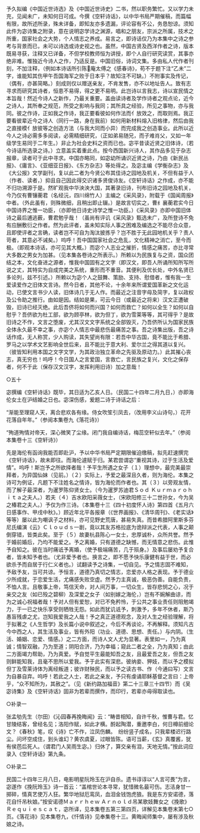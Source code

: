 <!-- { "loadSidebar": true } -->
予久拟编《中国近世诗选》及《中国近世诗史》二书，然以职务繁忙。又以学力未充，见闻未广，未知何日可成。今撰《空轩诗话》，以中华书局严期催稿，而篇幅有限，故所述所录，殊未详备，即知友亦多遗漏，评论容有不公，务恳恕谅。须知此件为宓诗集之附录，意在说明宓学诗之渊源，唱和之朋友，宗派之所属，技术之所重，国家社会之大势，个人情志之养成。易言之，即诗话仅乃为本集中之诗之参考与背景而已，未可以诗选或诗史视之也。虽然，中国古贤及西洋作者之诗，版本既易寻获，注释又已详备，不但学校教师恒为讲授，即个人自行研究读赏，其事亦绝非难。惟独近今诗人之作，乃适反是。中国旧俗，诗词文集。多由私人代作者刊刻，不加注释，（例如本诗话所引陈庵太傅之《感春诗》，苟不于题下注“乙未”二字，谁能知其伤甲午吾国海军之败于日本乎？故知注不可缺。）不附事实及传记，（偶有，亦甚简略。）刻成则仅以赠送亲友，不肯发售，亦不以地址告人。致有志寻求而研究其诗者，恒患不易得，得之更不易明。此岂诗以言我志，诗以宣民情之本旨哉！然近今诗人之新作，乃最关重要。盖由读诗者及学作诗者之观点论，近今之诗人，其所奉之规范，所受之影响与我同；其所具之经验，所见之事物，亦与我同。彼之作诗，正如我之作诗，我正要看彼如何作法而亻放效之，而取则焉。我正要看彼辈近今之诗人（同行一路，身在我前）如何用新材料熔入旧格律，然后由我之直接模亻放彼等之创造方法（与我大同而小异）而完成我之创造事业。此所以近今人之诗必需多多阅读，必需精细研究，（正如弟易随兄，而子难肖父，又如一年级学生易同于二年生。）非止为社会史料之资而已也。宓平昔读近贤之旧体诗，（若今诗话所选录之诗。）立意盖实着重此点。按今西国新兴诗人，其作品多见于杂志报章，读者可于此中寻求。中国亦略同，如宓幼所诵识近贤之诗，乃由《新民丛报》、《庸言》、《亚细亚日报》、《东方杂志》等处得之。及宓主编《学衡杂志》及《大公报》文学副刊，复以此二者为今贤公布其佳诗之园地及机关，不但有益于人（作者、读者，）抑且自己因此得交识诸多贤俊诗友。《空轩诗话》之作成，亦不能不归功溯源于是。然旷观我中华泱泱大国，其著录旧诗，刊布旧诗之园地及机关，今乃仅有曹镶蘅君（名经沅，四川绵竹人）主编之《采风录》，附载于《国闻周报》中者。（外此虽有，则殊微细，且稍出即止辍。）是故言切实之，曹纟襄蘅君实今日中国诗界之惟一功臣，（亦即他日诗史诗学之惟一功臣。）《采风录》亦即中国旧体诗之最后逋逃薮，曹君勉乎哉！（虽尚有评讥《采风录》甄选未广，及所登诗不免有应酬敷衍之作者。然为此评者，盖未知实际人事之困难及编选之不能尽合众意，且即使评者之言确，读者岂不可自为淘汰披拣乎？岂不胜于无此园地机关乎？责人苛者，其意必不诫矣。）呜呼！吾中国国家社会之危乱，文化精神之消亡，至今而极。（即观本诗话，亦可见其大概。）而宓个人志业之摧折，情感之痛苦，亦比寻常大多数之男女为加甚。（见本集各卷诗之所表示。）所赖以为民族复与之资，国众团结之本，文化奋进之源者，惟我中国固有之文字（即汉文，即吾人所诵所知所写所说之丈，其特实为自成完美之系统，重形而不重音。其便利及优长处，中外名贤已多论列，兹不引述。）所赖以为宓个人之鼓舞、策励、支持、慰借者，惟有我一生爱读爱作之旧体文言诗。然今日者，其他不论，十余年来所谓爱国革新之文化运动，已使文言书少人读，旧体诗几于无人作。而最近之注音字母及简字，复以政权及公令助之推行。由如是因。结如是果，可云今日（或最近之将来）汉文正遭破毁，旧诗已经灭绝。此后吾侪将如何而兴国？如何而救亡？如何以全生？如何以自慰乎？吾侪欲为杜工部，欲为顾亭林，欲为但丁，欲为雪莱等等，其可得乎？是故旧诗之不作，文言之堕废，尤其汉文文字系统之全部毁灭，乃吾侪所认为国家民族全体永久最不幸之事，亦宓个人情志中最悲伤最痛苦之事。吾之诗集出版，吾之诗话作成，无人称赏，少人购读，其失望尚有限：若吾中华古国，竟不能比于希腊、罗马之以学术文艺影响全世后来，且不能比于意大利、爱尔兰之得其道以复兴。（彼皆知利用本国之文字文学，为其政治独立革命之先驱及原动力。）此其摧心丧志，真无穷也！呜呼！今日国人之言爱国，言救亡，言民族之复兴，文化之保存者，何不于此（保存汉文汉字，发挥利用旧诗）加之意哉！



○五十

宓撰编《空轩诗话》既毕，其日适为乙亥人日。（民国二十四年二月九日，）亦即海伦女土在沪结婚之日也。宓深伤感，爰题二诗于诗话之后：

“渐能至理窥人天，离合悲欢各有缘。侍女吹笙引凤去，（改用李义山诗句，）花开花落自年年。”（参阅本集卷九《落花诗》）

“殉道殉情对帝天，深心微笑了尘缘。闭门我自编诗话，梅蕊空轩似去年。”（参阅本集卷十三《空轩诗》）

先是海伦有函询我能否即赴沪，予以中华书局严定期限催迫缴稿，拟先赶速撰完《空轩诗话》，故未即往。而海伦遽赋于归。某君尝谓宓“重视其诗，过于生活及爱情”。呜呼！斯岂予之所欲择者哉！予平生所遇之女子（１）理想中，最完美最崇拜者，为异国仙妹（见前。）（２）实际上，予爱之最深且久者，则为海伦。本集之诗可为例证，凡题下不注姓名之情诗，皆为海伦而作者也。其（３）以旁观友情，而了解子最深者，为暹罗陈仰贤女士。（今为暹罗苏迪君Ｓｏｄ  Ｋｕｒｍａｒｏｈｉｔａ之夫人。）若夫（４）吉水欧阳采薇女士，（宋欧阳修三十二世孙女，今为吴之椿君之夫人。）予仅为作三诗。（本集卷十三《四十初度怀人诗》第四首《五月六日感事作、甲戌中秋》。）顾近年北平各报章（《世界画报》、《清华周刊》、《老实话》等等）屡以此为嘲讽子之材料，亦可见野史荒唐，甚易失真。而昔希腊阿里斯多芬尼氏编演《云》Ｃｌｏｕｄｓ一剧，竟以其友苏格拉底为诡辩派之代表，人事之颠倒穿错，皆类此矣。至于（５）故妻杭县陈心一女士，忠厚诚朴，众所共誉。然予于婚前婚后，乃均不能爱之。予之离婚，只有道德之缺憾，而无情意之悲伤。此惟予自知之。彼在当时痛诋予离婚，（使予极端痛苦，几于殒身。）及事后屡劝予复合者，皆未知予者也。（尤非爱予者也。换言之，即不愿予快乐康健有益于世，而必欲杀予而自居于行仁义者也。）试翻读予之诗集，一切自见。予之情志固不难知，予敌予友，当可共谅。予恒言，道德乃真切之情志，恋爱亦人格之表现。予于德业少所成就，于恋爱生活，尤痛感失败空虚。然予力主真诚，极恶伪善。自能负责，不恤人言。且敬事上帝，笃信天命，对人间万事，一切众生，皆存悲悯之心，况于亲交之友（如已殁之碧柳）及深爱之女子（如别嫁之海伦，）岂有不婉解曲谅，而为之诚心祝福者哉！予对人但有爱恕，对已不免矜怜，于公共之事业责任则阻勉竭力，于一已之快乐享受则牺牲无怨。如此而犹讥诋予，刺激予，多年不休者，斯乃愚盲残虐之尤，岂知我爱我之人哉！予之真正道德观念，及对人生之经验理解，将于拟著之《人生哲学》及长篇小说中叙述之，今后不再谈论，不再解释。须知凡古今中西之人，其生活及事业，皆有外阳（功业、道德、思想、责任。）与内阴。（生活、婚姻、恋爱、情感。）之二方面，而诗人文人尤为显著。表里如一，乃为真诚；情智双融，乃为至道；阴阳合济，乃为幸福；窥此二者之全，乃为真知；由此二方面竭力帮助，乃为真爱。予自觉平生最能知吾之友，且最爱吾之友，但吾之友则鲜能知我，且毫不思所以爱我。予于此实有深悲。彼纳妾、狎妓，而以予之模拟但丁及雪莱诗体为离经叛道；彼诈财殃民，而以予之读古书、作（今通曰写）文言为自暴自弃。呜呼！若此之人士，若此之亲友，予只有虔诵耶稣基督之言曰：上帝乎，“众不知所为，其赦之”。（见《新约路加福音》第二十三章三十四节）而《吴宓诗集》及《空轩诗话》固非为若辈而撰作，而印行，若辈亦毋得取读也。

○补录一

张孟劬先生（尔田）《沁园春再挽晦闻》云：“畴昔相知，自许千秋，惟曹与君。忆甘陵结客，曾经名见；洛阳作赋，如此才横。酹起陶潜，重邀李白，何日樽前细论文？《春秋》笔，叹《诗》亡不作，泣凤伤麟。　纷纷竖子成名，只我辈楼迟行路尘。问坏空成住，到头谁幻？黄农虞夏，过眼皆陈。语可当薪，《玄》真覆酱，犹有侯芭后死人。（谓君门人吴雨生宓。）归休了，算交亲有泪，天地无情。”按此词应录入《空轩诗话》第九条。

○补录二

民国二十四年三月八日，电影明星阮玲玉在沪自杀。遗书谆谆以“人言可畏”为言，宓遂作《挽阮玲玉》诗一首云：“盖棺世论本寻常，犹惜微名最可伤。志洁身甘一掷碎，情真艺使万人狂。繁华地狱厄鸾凤，血泪金钱饱虎狼。我是东方安诺德，落花自忏吊秋娘。”按安诺德Ｍａｒｒｈｅｗ  Ａｒｎｏｌｄ吊某歌妓舞女之《挽歌》Ｒｅｑｕｉｅｓｃａｔ，宓所译，见本集卷五第三第四页，详解见本集卷末第七○页。《落花诗》见本集卷九，《忏情诗》见奉集卷十三。黄晦闻师集中，屡有涉及秋娘之诗。





